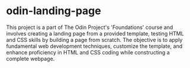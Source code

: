 # odin-landing-page
This project is a part of The Odin Project's 'Foundations' course and involves creating a landing page from a provided template, testing HTML and CSS skills by building a page from scratch. The objective is to apply fundamental web development techniques, customize the template, and enhance proficiency in HTML and CSS coding while constructing a complete webpage.